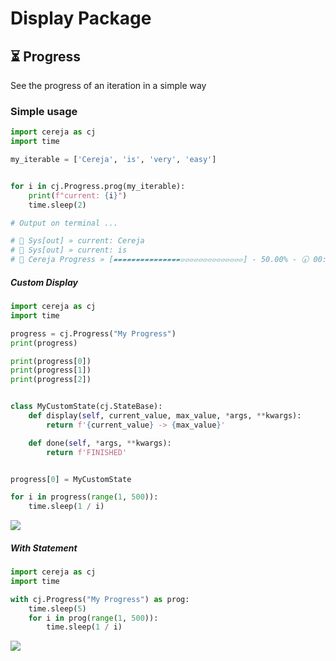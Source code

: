 # Display Package

## ⏳ Progress

See the progress of an iteration in a simple way

### Simple usage
```python
import cereja as cj
import time

my_iterable = ['Cereja', 'is', 'very', 'easy']


for i in cj.Progress.prog(my_iterable):
    print(f"current: {i}")
    time.sleep(2)

# Output on terminal ...

# 🍒 Sys[out] » current: Cereja 
# 🍒 Sys[out] » current: is 
# 🍒 Cereja Progress » [▰▰▰▰▰▰▰▰▰▰▰▰▰▰▰▱▱▱▱▱▱▱▱▱▱▱▱▱▱] - 50.00% - 🕢 00:00:02 estimated
```

##### Custom Display

```python
import cereja as cj
import time

progress = cj.Progress("My Progress")
print(progress)

print(progress[0])
print(progress[1])
print(progress[2])


class MyCustomState(cj.StateBase):
    def display(self, current_value, max_value, *args, **kwargs):
        return f'{current_value} -> {max_value}'

    def done(self, *args, **kwargs):
        return f'FINISHED'


progress[0] = MyCustomState

for i in progress(range(1, 500)):
    time.sleep(1 / i)
```

<div>
 <img src="https://media.giphy.com/media/JnA6EErThhwTdQ5izb/giphy.gif">
</div>

##### With Statement

```python
import cereja as cj
import time

with cj.Progress("My Progress") as prog:
    time.sleep(5)
    for i in prog(range(1, 500)):
        time.sleep(1 / i)
```

<div>
 <img src="https://media.giphy.com/media/W3gDDqVhgip0V9N7HA/giphy.gif">
</div>